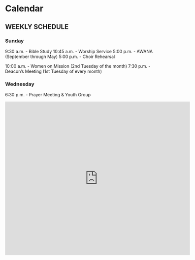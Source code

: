 # Calendar

## WEEKLY SCHEDULE

### Sunday
  9:30 a.m. - Bible Study
10:45 a.m. - Worship Service
  5:00 p.m. - AWANA (September through May)
  5:00 p.m. - Choir Rehearsal

10:00 a.m. - Women on Mission (2nd Tuesday of the month)
7:30 p.m. - Deacon’s Meeting (1st Tuesday of every month)

### Wednesday
  6:30 p.m. - Prayer Meeting & Youth Group

<iframe src="https://calendar.google.com/calendar/embed?src=u49qsjopr37lssj9jvdunevgik%40group.calendar.google.com&ctz=America%2FNew_York" style="border: 0" width="600" height="500" frameborder="0" scrolling="no"></iframe>
